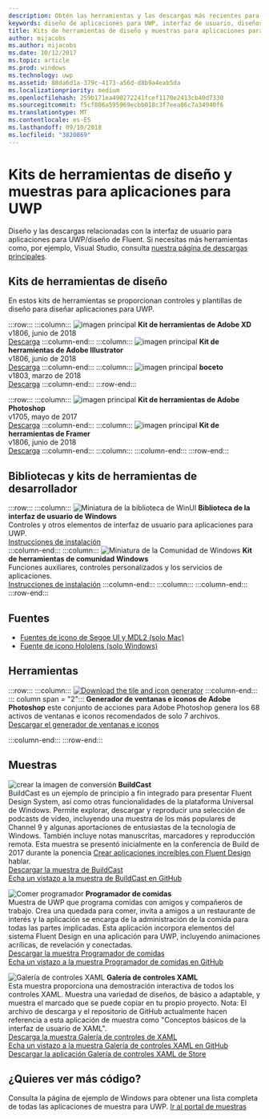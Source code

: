 ```yaml
---
description: Obtén las herramientas y las descargas más recientes para los diseños de la distribución y los controles de la interfaz de usuario de las aplicaciones para UWP.
keywords: diseño de aplicaciones para UWP, interfaz de usuario, diseños de interfaz de usuario, descargas, herramientas de UWP
title: Kits de herramientas de diseño y muestras para aplicaciones para UWP
author: mijacobs
ms.author: mijacobs
ms.date: 10/12/2017
ms.topic: article
ms.prod: windows
ms.technology: uwp
ms.assetid: 88da6d1a-379c-4173-a56d-d8b9a4eab5da
ms.localizationpriority: medium
ms.openlocfilehash: 259b171ea490272241fcef1170e2413cb40d7330
ms.sourcegitcommit: f5cf806a595969ecbb018c3f7eea86c7a34940f6
ms.translationtype: MT
ms.contentlocale: es-ES
ms.lasthandoff: 09/10/2018
ms.locfileid: "3820869"
---
```

# <a name="design-toolkits-and-samples-for-uwp-apps"></a>Kits de herramientas de diseño y muestras para aplicaciones para UWP
 

Diseño y las descargas relacionadas con la interfaz de usuario para aplicaciones para UWP/diseño de Fluent. Si necesitas más herramientas como, por ejemplo, Visual Studio, consulta <a href="https://developer.microsoft.com/downloads">nuestra página de descargas principales</a>. 


## <a name="design-toolkits"></a>Kits de herramientas de diseño

En estos kits de herramientas se proporcionan controles y plantillas de diseño para diseñar aplicaciones para UWP.

:::row:::
    :::column:::
        ![imagen principal](images/adobe-xd.png) <b>Kit de herramientas de Adobe XD</b><br>
        v1806, junio de 2018<br>
        <a href="https://aka.ms/adobexdtoolkit">Descarga</a>
    :::column-end:::
    :::column:::
        ![imagen principal](images/adobe-illustrator.png) <b>Kit de herramientas de Adobe Illustrator</b><br>
        v1806, junio de 2018<br>
        <a href="https://aka.ms/adobeillustratortoolkit">Descarga</a>
    :::column-end:::
    :::column:::
        ![imagen principal](images/sketch.png) <b>boceto</b><br>
        v1803, marzo de 2018<br>
        <a href="https://aka.ms/sketchtoolkit">Descarga</a>
    :::column-end:::
:::row-end:::

:::row:::
    :::column:::
        ![imagen principal](images/adobe-photoshop.png) <b>Kit de herramientas de Adobe Photoshop</b><br>
        v1705, mayo de 2017<br>
        <a href="https://aka.ms/adobephotoshoptoolkit">Descarga</a>
    :::column-end:::
    :::column:::
        ![imagen principal](images/framer.png) <b>Kit de herramientas de Framer</b><br>
        v1806, junio de 2018<br>
        <a href="https://aka.ms/framertoolkit">Descarga</a>
    :::column-end:::
    :::column:::
    :::column-end:::
:::row-end:::

## <a name="developer-toolkits-and-libraries"></a>Bibliotecas y kits de herramientas de desarrollador

:::row:::
    :::column:::
        ![Miniatura de la biblioteca de WinUI](images/WinUI-library.png) <b>Biblioteca de la interfaz de usuario de Windows</b><br>
        Controles y otros elementos de interfaz de usuario para aplicaciones para UWP.<br/>
        <a href="/uwp/toolkits/winui/getting-started">Instrucciones de instalación</a><br/>
    :::column-end:::
    :::column:::
        ![Miniatura de la Comunidad de Windows](images/Windows-community-toolkit.png) <b>Kit de herramientas de comunidad Windows</b><br>
        Funciones auxiliares, controles personalizados y los servicios de aplicaciones.<br />
        <a href="/windows/uwpcommunitytoolkit/getting-started">Instrucciones de instalación</a>
    :::column-end:::
    :::column:::
    :::column-end:::
:::row-end:::

## <a name="fonts"></a>Fuentes

* <a href="https://aka.ms/SegoeFonts">Fuentes de icono de Segoe UI y MDL2 (solo Mac)</a>
* <a href="https://aka.ms/hololensiconfont">Fuente de icono Hololens (solo Windows)</a>

## <a name="tools"></a>Herramientas

:::row:::
    :::column:::
        <a href="http://go.microsoft.com/fwlink/p/?LinkId=760394"><img src="images/tile-icon-generator.png" alt="Download the tile and icon generator"/></a>
    :::column-end:::
    ::: column span = "2"::: **Generador de ventanas e iconos de Adobe Photoshop** este conjunto de acciones para Adobe Photoshop genera los 68 activos de ventanas e iconos recomendados de solo 7 archivos. <br/><a href="http://go.microsoft.com/fwlink/p/?LinkId=760394">Descargar el generador de ventanas e iconos</a></p>
    :::column-end:::
:::row-end:::

    
## <a name="samples"></a>Muestras

![crear la imagen de conversión](images/buildcast.png)
**BuildCast**<br>
BuildCast es un ejemplo de principio a fin integrado para presentar Fluent Design System, así como otras funcionalidades de la plataforma Universal de Windows. Permite explorar, descargar y reproducir una selección de podcasts de vídeo, incluyendo una muestra de los más populares de Channel 9 y algunas aportaciones de entusiastas de la tecnología de Windows. También incluye notas manuscritas, marcadores y reproducción remota. Esta muestra se presentó inicialmente en la conferencia de Build de 2017 durante la ponencia <a href="https://channel9.msdn.com/Events/Build/2017/B8034">Crear aplicaciones increíbles con Fluent Design</a> hablar. <br>
<a href="https://github.com/Microsoft/BuildCast/archive/master.zip">Descargar la muestra de BuildCast</a> <br><a href="https://github.com/Microsoft/BuildCast">Echa un vistazo a la muestra de BuildCast en GitHub</a>

![Comer programador](images/lunchscheduler.png)
**Programador de comidas**<br>
Muestra de UWP que programa comidas con amigos y compañeros de trabajo. Crea una quedada para comer, invita a amigos a un restaurante de interés y la aplicación se encarga de la administración de la comida para todas las partes implicadas. Esta aplicación incorpora elementos del sistema Fluent Design en una aplicación para UWP, incluyendo animaciones acrílicas, de revelación y conectadas. <br/><a href="https://github.com/Microsoft/Windows-appsample-lunch-scheduler/archive/master.zip">Descargar la muestra Programador de comidas</a><br/><a href="https://github.com/Microsoft/Windows-appsample-lunch-scheduler">Echa un vistazo a la muestra Programador de comidas en GitHub</a></p>  

![Galería de controles XAML](images/xaml-controls-gallery.png)
**Galería de controles XAML**<br>
Esta muestra proporciona una demostración interactiva de todos los controles XAML. Muestra una variedad de diseños, de básico a adaptable, y muestra el marcado que se puede copiar en tu propio proyecto. Nota: El archivo de descarga y el repositorio de GitHub actualmente hacen referencia a esta aplicación de muestra como "Conceptos básicos de la interfaz de usuario de XAML". <br/><a href="https://github.com/Microsoft/Windows-universal-samples/archive/master.zip">Descarga la muestra Galería de controles de XAML</a><br/><a href="https://github.com/Microsoft/Windows-universal-samples/tree/master/Samples/XamlUIBasics">Echa un vistazo a la muestra Galería de controles XAML en GitHub</a> <br/><a href="https://www.microsoft.com/store/apps/9msvh128x2zt">Descargar la aplicación Galería de controles XAML de Store</a></p>

## <a name="want-more-code"></a>¿Quieres ver más código?

Consulta la página de ejemplo de Windows para obtener una lista completa de todas las aplicaciones de muestra para UWP. <a href="https://developer.microsoft.com/samples">Ir al portal de muestras</a>
